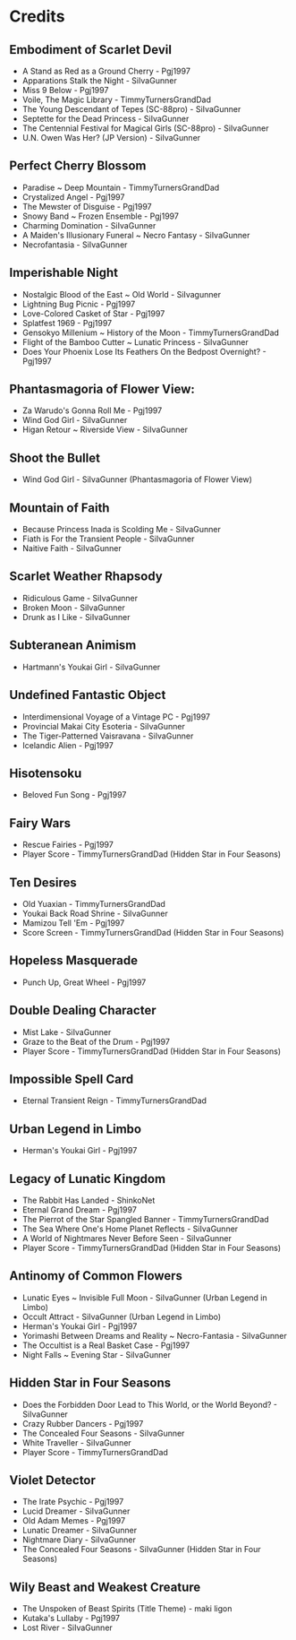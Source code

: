 # Credits

## Embodiment of Scarlet Devil
* A Stand as Red as a Ground Cherry - Pgj1997
* Apparations Stalk the Night - SiIvaGunner
* Miss 9 Below - Pgj1997
* Voile, The Magic Library - TimmyTurnersGrandDad
* The Young Descendant of Tepes (SC-88pro) - SiIvaGunner
* Septette for the Dead Princess - SiIvaGunner
* The Centennial Festival for Magical Girls (SC-88pro) - SiIvaGunner
* U.N. Owen Was Her? (JP Version) - SiIvaGunner

## Perfect Cherry Blossom
* Paradise ~ Deep Mountain - TimmyTurnersGrandDad
* Crystalized Angel - Pgj1997
* The Mewster of Disguise - Pgj1997
* Snowy Band ~ Frozen Ensemble - Pgj1997
* Charming Domination - SiIvaGunner
* A Maiden's Illusionary Funeral ~ Necro Fantasy - SiIvaGunner
* Necrofantasia - SiIvaGunner


## Imperishable Night
* Nostalgic Blood of the East ~ Old World - SiIvagunner
* Lightning Bug Picnic - Pgj1997
* Love-Colored Casket of Star - Pgj1997
* Splatfest 1969 - Pgj1997
* Gensokyo Millenium ~ History of the Moon - TimmyTurnersGrandDad
* Flight of the Bamboo Cutter ~ Lunatic Princess - SiIvaGunner
* Does Your Phoenix Lose Its Feathers On the Bedpost Overnight? - Pgj1997

## Phantasmagoria of Flower View:
* Za Warudo's Gonna Roll Me - Pgj1997
* Wind God Girl - SiIvaGunner
* Higan Retour ~ Riverside View - SiIvaGunner

## Shoot the Bullet
* Wind God Girl - SiIvaGunner (Phantasmagoria of Flower View)

## Mountain of Faith
* Because Princess Inada is Scolding Me - SiIvaGunner
* Fiath is For the Transient People - SiIvaGunner
* Naitive Faith - SiIvaGunner

## Scarlet Weather Rhapsody
* Ridiculous Game - SiIvaGunner
* Broken Moon - SiIvaGunner
* Drunk as I Like - SiIvaGunner

## Subteranean Animism
* Hartmann's Youkai Girl - SiIvaGunner

## Undefined Fantastic Object
* Interdimensional Voyage of a Vintage PC - Pgj1997
* Provincial Makai City Esoteria - SiIvaGunner
* The Tiger-Patterned Vaisravana - SiIvaGunner
* Icelandic Alien - Pgj1997

## Hisotensoku
* Beloved Fun Song - Pgj1997

## Fairy Wars
* Rescue Fairies - Pgj1997
* Player Score - TimmyTurnersGrandDad (Hidden Star in Four Seasons)

## Ten Desires
* Old Yuaxian - TimmyTurnersGrandDad
* Youkai Back Road Shrine - SiIvaGunner
* Mamizou Tell 'Em - Pgj1997
* Score Screen - TimmyTurnersGrandDad (Hidden Star in Four Seasons)

## Hopeless Masquerade
* Punch Up, Great Wheel - Pgj1997

## Double Dealing Character
* Mist Lake - SiIvaGunner
* Graze to the Beat of the Drum - Pgj1997
* Player Score - TimmyTurnersGrandDad (Hidden Star in Four Seasons)

## Impossible Spell Card
* Eternal Transient Reign - TimmyTurnersGrandDad

## Urban Legend in Limbo
* Herman's Youkai Girl - Pgj1997

## Legacy of Lunatic Kingdom
* The Rabbit Has Landed - ShinkoNet
* Eternal Grand Dream - Pgj1997
* The Pierrot of the Star Spangled Banner - TimmyTurnersGrandDad
* The Sea Where One's Home Planet Reflects - SiIvaGunner
* A World of Nightmares Never Before Seen - SiIvaGunner
* Player Score - TimmyTurnersGrandDad (Hidden Star in Four Seasons)

## Antinomy of Common Flowers
* Lunatic Eyes ~ Invisible Full Moon - SiIvaGunner (Urban Legend in Limbo)
* Occult Attract - SiIvaGunner (Urban Legend in Limbo)
* Herman's Youkai Girl - Pgj1997
* Yorimashi Between Dreams and Reality ~ Necro-Fantasia - SiIvaGunner
* The Occultist is a Real Basket Case - Pgj1997
* Night Falls ~ Evening Star - SiIvaGunner

## Hidden Star in Four Seasons
* Does the Forbidden Door Lead to This World, or the World Beyond? - SiIvaGunner
* Crazy Rubber Dancers - Pgj1997
* The Concealed Four Seasons - SiIvaGunner
* White Traveller - SiIvaGunner
* Player Score - TimmyTurnersGrandDad

## Violet Detector
* The Irate Psychic - Pgj1997
* Lucid Dreamer - SiIvaGunner
* Old Adam Memes - Pgj1997
* Lunatic Dreamer - SiIvaGunner
* Nightmare Diary - SiIvaGunner
* The Concealed Four Seasons - SiIvaGunner (Hidden Star in Four Seasons)

## Wily Beast and Weakest Creature
* The Unspoken of Beast Spirits (Title Theme) - maki ligon
* Kutaka's Lullaby - Pgj1997
* Lost River - SiIvaGunner
